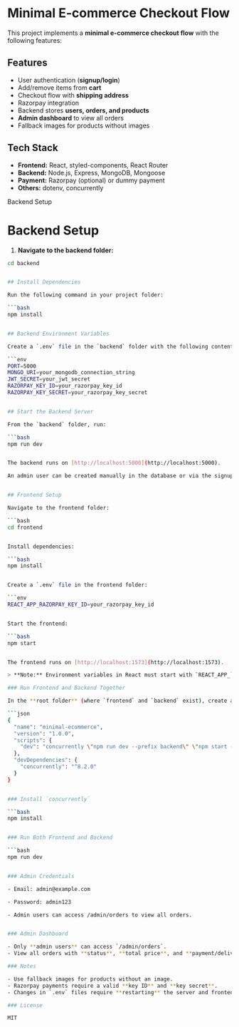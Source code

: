 # Minimal E-commerce Checkout Flow

This project implements a **minimal e-commerce checkout flow** with the following features:

## Features

- User authentication (**signup/login**)
- Add/remove items from **cart**
- Checkout flow with **shipping address**
- Razorpay integration
- Backend stores **users, orders, and products**
- **Admin dashboard** to view all orders
- Fallback images for products without images

## Tech Stack

- **Frontend:** React, styled-components, React Router
- **Backend:** Node.js, Express, MongoDB, Mongoose
- **Payment:** Razorpay (optional) or dummy payment
- **Others:** dotenv, concurrently

Backend Setup

# Backend Setup

1. **Navigate to the backend folder:**

```bash
cd backend


## Install Dependencies

Run the following command in your project folder:

```bash
npm install


## Backend Environment Variables

Create a `.env` file in the `backend` folder with the following content:

```env
PORT=5000
MONGO_URI=your_mongodb_connection_string
JWT_SECRET=your_jwt_secret
RAZORPAY_KEY_ID=your_razorpay_key_id
RAZORPAY_KEY_SECRET=your_razorpay_key_secret


## Start the Backend Server

From the `backend` folder, run:

```bash
npm run dev


The backend runs on [http://localhost:5000](http://localhost:5000).

An admin user can be created manually in the database or via the signup route.


## Frontend Setup

Navigate to the frontend folder:

```bash
cd frontend


Install dependencies:

```bash
npm install


Create a `.env` file in the frontend folder:

```env
REACT_APP_RAZORPAY_KEY_ID=your_razorpay_key_id


Start the frontend:

```bash
npm start


The frontend runs on [http://localhost:1573](http://localhost:1573).

> **Note:** Environment variables in React must start with `REACT_APP_` to be accessible.

### Run Frontend and Backend Together

In the **root folder** (where `frontend` and `backend` exist), create a `package.json` with the following content:

```json
{
  "name": "minimal-ecommerce",
  "version": "1.0.0",
  "scripts": {
    "dev": "concurrently \"npm run dev --prefix backend\" \"npm start --prefix frontend\""
  },
  "devDependencies": {
    "concurrently": "^8.2.0"
  }
}


### Install `concurrently`

```bash
npm install


### Run Both Frontend and Backend

```bash
npm run dev


### Admin Credentials

- Email: admin@example.com

- Password: admin123

- Admin users can access /admin/orders to view all orders.


### Admin Dashboard

- Only **admin users** can access `/admin/orders`.
- View all orders with **status**, **total price**, and **payment/delivery info**.

### Notes

- Use fallback images for products without an image.
- Razorpay payments require a valid **key ID** and **key secret**.
- Changes in `.env` files require **restarting** the server and frontend.

### License

MIT
